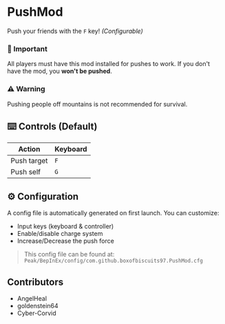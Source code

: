 # PushMod

Push your friends with the `F` key! _(Configurable)_

### 📝 Important

All players must have this mod installed for pushes to work.
If you don't have the mod, you **won't be pushed**.

### ⚠️ Warning

Pushing people off mountains is not recommended for survival.

## ⌨️ Controls (Default)

| Action                 | Keyboard |
| ---------------------- | -------- |
| Push target            | `F`      |
| Push self              | `G`      |

## ⚙️ Configuration

A config file is automatically generated on first launch. You can customize:

- Input keys (keyboard & controller)
- Enable/disable charge system
- Increase/Decrease the push force

> This config file can be found at:
> `Peak/BepInEx/config/com.github.boxofbiscuits97.PushMod.cfg`

## Contributors

- AngelHeal
- goldenstein64
- Cyber-Corvid
